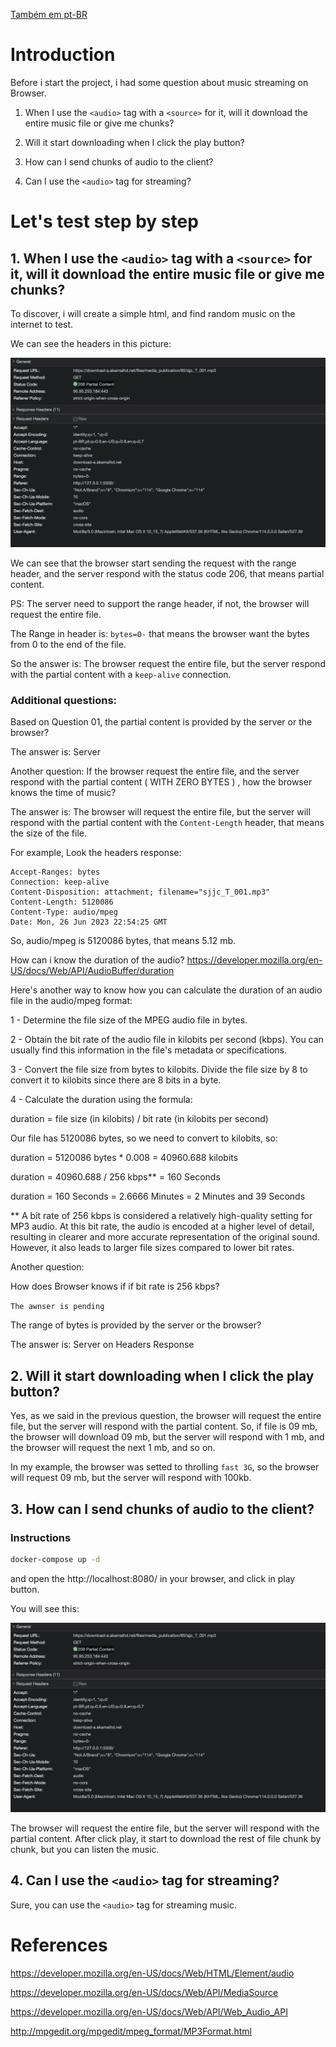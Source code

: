 [Também em pt-BR](readme-PT.md)

# Introduction

Before i start the project, i had some question about music streaming on Browser.

1. When I use the `<audio>` tag with a `<source>` for it, will it download the entire music file or give me chunks?

2. Will it start downloading when I click the play button?

3. How can I send chunks of audio to the client?

4. Can I use the `<audio>` tag for streaming?

# Let's test step by step

## 1. When I use the `<audio>` tag with a `<source>` for it, will it download the entire music file or give me chunks?

To discover, i will create a simple html, and find random music on the internet to test.

We can see the headers in this picture:

<img src=".github/1_headers.png" />

We can see that the browser start sending the request with the range header, and the server respond with the status code 206, that means partial content.

PS: The server need to support the range header, if not, the browser will request the entire file.

The Range in header is: `bytes=0-` that means the browser want the bytes from 0 to the end of the file.

So the answer is: The browser request the entire file, but the server respond with the partial content with a `keep-alive` connection.

### Additional questions:

Based on Question 01, the partial content is provided by the server or the browser?

The answer is: Server

Another question: If the browser request the entire file, and the server respond with the partial content ( WITH ZERO BYTES ) , how the browser knows the time of music?

The answer is: The browser will request the entire file, but the server will respond with the partial content with the `Content-Length` header, that means the size of the file.

For example, Look the headers response:

```http
Accept-Ranges: bytes
Connection: keep-alive
Content-Disposition: attachment; filename="sjjc_T_001.mp3"
Content-Length: 5120086
Content-Type: audio/mpeg
Date: Mon, 26 Jun 2023 22:54:25 GMT
```

So, audio/mpeg is 5120086 bytes, that means 5.12 mb.

How can i know the duration of the audio?
https://developer.mozilla.org/en-US/docs/Web/API/AudioBuffer/duration

Here's another way to know how you can calculate the duration of an audio file in the audio/mpeg format:

1 - Determine the file size of the MPEG audio file in bytes.

2 - Obtain the bit rate of the audio file in kilobits per second (kbps). You can usually find this information in the file's metadata or specifications.

3 - Convert the file size from bytes to kilobits. Divide the file size by 8 to convert it to kilobits since there are 8 bits in a byte.

4 - Calculate the duration using the formula:

duration = file size (in kilobits) / bit rate (in kilobits per second)

Our file has 5120086 bytes, so we need to convert to kilobits, so:

duration = 5120086 bytes * 0.008 = 40960.688 kilobits

duration = 40960.688 / 256 kbps** = 160 Seconds

duration = 160 Seconds = 2.6666 Minutes = 2 Minutes and 39 Seconds

** A bit rate of 256 kbps is considered a relatively high-quality setting for MP3 audio. At this bit rate, the audio is encoded at a higher level of detail, resulting in clearer and more accurate representation of the original sound. However, it also leads to larger file sizes compared to lower bit rates.

Another question:

How does Browser knows if if bit rate is 256 kbps?

`The awnser is pending`

The range of bytes is provided by the server or the browser?

The answer is: Server on Headers Response

## 2. Will it start downloading when I click the play button?

Yes, as we said in the previous question, the browser will request the entire file, but the server will respond with the partial content. So, if file is 09 mb, the browser will download 09 mb, but the server will respond with 1 mb, and the browser will request the next 1 mb, and so on.

In my example, the browser was setted to throlling `fast 3G`, so the browser will request 09 mb, but the server will respond with 100kb.

## 3. How can I send chunks of audio to the client?

### Instructions

```bash
docker-compose up -d
```

and open the http://localhost:8080/ in your browser, and click in play button.

You will see this:

<img src=".github/3_streaming.png" />

The browser will request the entire file, but the server will respond with the partial content.
After click play, it start to download the rest of file chunk by chunk, but you can listen the music.

## 4. Can I use the `<audio>` tag for streaming?

Sure, you can use the `<audio>` tag for streaming music.


# References

https://developer.mozilla.org/en-US/docs/Web/HTML/Element/audio

https://developer.mozilla.org/en-US/docs/Web/API/MediaSource

https://developer.mozilla.org/en-US/docs/Web/API/Web_Audio_API

http://mpgedit.org/mpgedit/mpeg_format/MP3Format.html